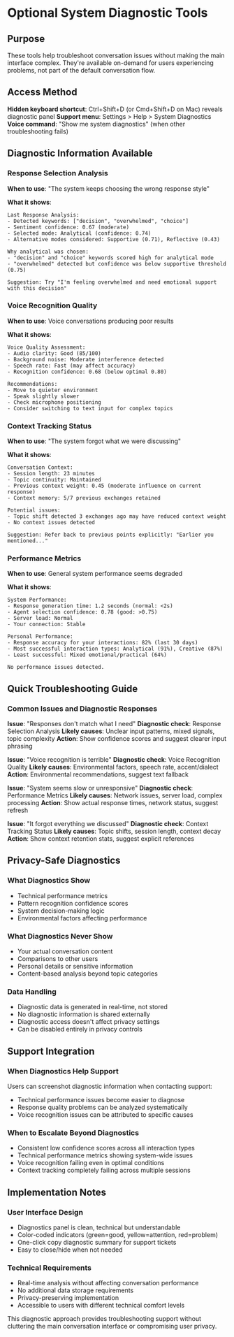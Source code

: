 # Optional System Diagnostic Tools

## Purpose

These tools help troubleshoot conversation issues without making the main interface complex. They're available on-demand for users experiencing problems, not part of the default conversation flow.

## Access Method

**Hidden keyboard shortcut**: Ctrl+Shift+D (or Cmd+Shift+D on Mac) reveals diagnostic panel
**Support menu**: Settings > Help > System Diagnostics
**Voice command**: "Show me system diagnostics" (when other troubleshooting fails)

## Diagnostic Information Available

### Response Selection Analysis
**When to use**: "The system keeps choosing the wrong response style"

**What it shows**:
```
Last Response Analysis:
- Detected keywords: ["decision", "overwhelmed", "choice"]
- Sentiment confidence: 0.67 (moderate)
- Selected mode: Analytical (confidence: 0.74)
- Alternative modes considered: Supportive (0.71), Reflective (0.43)

Why analytical was chosen:
- "decision" and "choice" keywords scored high for analytical mode
- "overwhelmed" detected but confidence was below supportive threshold (0.75)

Suggestion: Try "I'm feeling overwhelmed and need emotional support with this decision"
```

### Voice Recognition Quality
**When to use**: Voice conversations producing poor results

**What it shows**:
```
Voice Quality Assessment:
- Audio clarity: Good (85/100)
- Background noise: Moderate interference detected
- Speech rate: Fast (may affect accuracy)
- Recognition confidence: 0.68 (below optimal 0.80)

Recommendations:
- Move to quieter environment
- Speak slightly slower
- Check microphone positioning
- Consider switching to text input for complex topics
```

### Context Tracking Status
**When to use**: "The system forgot what we were discussing"

**What it shows**:
```
Conversation Context:
- Session length: 23 minutes
- Topic continuity: Maintained
- Previous context weight: 0.45 (moderate influence on current response)
- Context memory: 5/7 previous exchanges retained

Potential issues:
- Topic shift detected 3 exchanges ago may have reduced context weight
- No context issues detected

Suggestion: Refer back to previous points explicitly: "Earlier you mentioned..."
```

### Performance Metrics
**When to use**: General system performance seems degraded

**What it shows**:
```
System Performance:
- Response generation time: 1.2 seconds (normal: <2s)
- Agent selection confidence: 0.78 (good: >0.75)
- Server load: Normal
- Your connection: Stable

Personal Performance:
- Response accuracy for your interactions: 82% (last 30 days)
- Most successful interaction types: Analytical (91%), Creative (87%)
- Least successful: Mixed emotional/practical (64%)

No performance issues detected.
```

## Quick Troubleshooting Guide

### Common Issues and Diagnostic Responses

**Issue**: "Responses don't match what I need"
**Diagnostic check**: Response Selection Analysis
**Likely causes**: Unclear input patterns, mixed signals, topic complexity
**Action**: Show confidence scores and suggest clearer input phrasing

**Issue**: "Voice recognition is terrible"
**Diagnostic check**: Voice Recognition Quality
**Likely causes**: Environmental factors, speech rate, accent/dialect
**Action**: Environmental recommendations, suggest text fallback

**Issue**: "System seems slow or unresponsive"
**Diagnostic check**: Performance Metrics
**Likely causes**: Network issues, server load, complex processing
**Action**: Show actual response times, network status, suggest refresh

**Issue**: "It forgot everything we discussed"
**Diagnostic check**: Context Tracking Status
**Likely causes**: Topic shifts, session length, context decay
**Action**: Show context retention stats, suggest explicit references

## Privacy-Safe Diagnostics

### What Diagnostics Show
- Technical performance metrics
- Pattern recognition confidence scores
- System decision-making logic
- Environmental factors affecting performance

### What Diagnostics Never Show
- Your actual conversation content
- Comparisons to other users
- Personal details or sensitive information
- Content-based analysis beyond topic categories

### Data Handling
- Diagnostic data is generated in real-time, not stored
- No diagnostic information is shared externally
- Diagnostic access doesn't affect privacy settings
- Can be disabled entirely in privacy controls

## Support Integration

### When Diagnostics Help Support
Users can screenshot diagnostic information when contacting support:
- Technical performance issues become easier to diagnose
- Response quality problems can be analyzed systematically
- Voice recognition issues can be attributed to specific causes

### When to Escalate Beyond Diagnostics
- Consistent low confidence scores across all interaction types
- Technical performance metrics showing system-wide issues
- Voice recognition failing even in optimal conditions
- Context tracking completely failing across multiple sessions

## Implementation Notes

### User Interface Design
- Diagnostics panel is clean, technical but understandable
- Color-coded indicators (green=good, yellow=attention, red=problem)
- One-click copy diagnostic summary for support tickets
- Easy to close/hide when not needed

### Technical Requirements
- Real-time analysis without affecting conversation performance
- No additional data storage requirements
- Privacy-preserving implementation
- Accessible to users with different technical comfort levels

This diagnostic approach provides troubleshooting support without cluttering the main conversation interface or compromising user privacy.